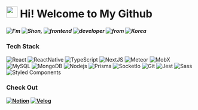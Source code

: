 <h1><img src="https://emojis.slackmojis.com/emojis/images/1531849430/4246/blob-sunglasses.gif?1531849430" width="30"/> Hi! Welcome to My Github</h1>

<h5><img alt="I'm" src="https://img.shields.io/badge/-I'm-0D83CD?style=flat-square" /> <img alt="Shon," src="https://img.shields.io/badge/-Shon,-F68315?style=flat-square" /> <img alt="frontend" src="https://img.shields.io/badge/-frontend-4B1E78?style=flat-square" /> <img alt="developer" src="https://img.shields.io/badge/-developer-19A974?style=flat-square" /> <img alt="from" src="https://img.shields.io/badge/-from-0E1128?style=flat-square" />  <img alt="Korea" src="https://img.shields.io/badge/-Korea-D00000?style=flat-square" />
</h5>
<h3>Tech Stack</h3>
<p>
  <img alt="React" src="https://img.shields.io/badge/-React-45b8d8?style=flat-square&logo=react&logoColor=white" />
  <img alt="ReactNative" src="https://img.shields.io/badge/-React Native-45b8d8?style=flat-square&logo=react&logoColor=white" />
  <img alt="TypeScript" src="https://img.shields.io/badge/-TypeScript-007ACC?style=flat-square&logo=typescript&logoColor=white" />
  <img alt="NextJS" src="https://img.shields.io/badge/-NextJS-000000?style=flat-square&logo=next.js&logoColor=white" />
  <img alt="Meteor" src="https://img.shields.io/badge/-Meteor-DE4F4F?style=flat-square&logo=meteor&logoColor=white" />
  <img alt="MobX" src="https://img.shields.io/badge/-MobX-FF9955?style=flat-square&logo=mobx&logoColor=white" />
  <img alt="MySQL" src="https://img.shields.io/badge/-MySQL-4479A1?style=flat-square&logo=mysql&logoColor=white" />
  <img alt="MongoDB" src="https://img.shields.io/badge/-MongoDB-13aa52?style=flat-square&logo=mongodb&logoColor=white" />
  <img alt="Nodejs" src="https://img.shields.io/badge/-NodeJS-43853d?style=flat-square&logo=Node.js&logoColor=white" />
  <img alt="Prisma" src="https://img.shields.io/badge/-Prisma-2D3748?style=flat-square&logo=prisma&logoColor=white" />
  <img alt="SocketIo" src="https://img.shields.io/badge/-SocketIO-010101?style=flat-square&logo=socket.io&logoColor=white" />
  <img alt="Git" src="https://img.shields.io/badge/-Git-F05032?style=flat-square&logo=git&logoColor=white" />
  <img alt="Jest" src="https://img.shields.io/badge/-Jest-C21325?style=flat-square&logo=jest&logoColor=white" />
  <img alt="Sass" src="https://img.shields.io/badge/-Sass-CC6699?style=flat-square&logo=sass&logoColor=white" />
  <img alt="Styled Components" src="https://img.shields.io/badge/-Styled_Components-db7092?style=flat-square&logo=styled-components&logoColor=white" />
</p>

### Check Out
**[<img alt="Notion" src="https://img.shields.io/badge/-Notion-000000?style=flat-square&logo=notion&logoColor=white" />](https://www.notion.so/SHON-85ae96c1bfd54adf920e45d44e71560c)  [<img alt="Velog" src="https://img.shields.io/badge/-Velog-20C997?style=flat-square&logo=velog&logoColor=white" />](https://devshon.github.io/)**





